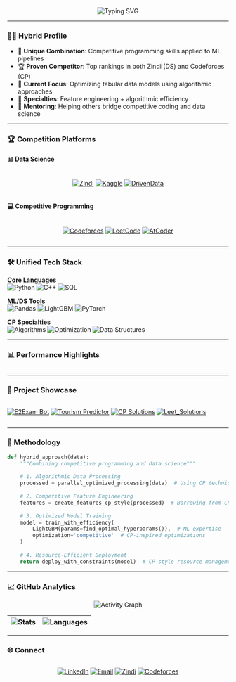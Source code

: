 
<div align="center">
  <img src="https://readme-typing-svg.demolab.com?font=Fira+Code&weight=600&size=26&duration=3000&pause=1000&color=5D8BF4&center=true&vCenter=true&width=700&lines=Hello%2C+I'm+Segni+Girma;ML+Engineer+%7C+Competitive+Programmer;Zindi+Expert+%7C+Codeforces+Expert;Specializing+in+Tabular+Data+%26+Algorithms" alt="Typing SVG" />
</div>

---

### 👨‍💻 Hybrid Profile
- 🧠 **Unique Combination**: Competitive programming skills applied to ML pipelines
- 🏆 **Proven Competitor**: Top rankings in both Zindi (DS) and Codeforces (CP)
- 🔭 **Current Focus**: Optimizing tabular data models using algorithmic approaches
- 🌱 **Specialties**: Feature engineering + algorithmic efficiency
- 👯 **Mentoring**: Helping others bridge competitive coding and data science

---

### 🏆 Competition Platforms

#### 📊 Data Science
<div align="center" style="display: flex; flex-wrap: wrap; gap: 10px; justify-content: center; margin-bottom: 15px;">

[![Zindi](https://img.shields.io/badge/Zindi-AA1D2F?style=for-the-badge&logo=zindi&logoColor=white)](https://zindi.africa/users/valid_result)
[![Kaggle](https://img.shields.io/badge/Kaggle-20BEFF?style=for-the-badge&logo=Kaggle&logoColor=white)](https://www.kaggle.com/validresult)
[![DrivenData](https://img.shields.io/badge/DrivenData-2A73CC?style=for-the-badge&logo=drivendata&logoColor=white)](https://www.drivendata.org/)

</div>

#### 💻 Competitive Programming
<div align="center" style="display: flex; flex-wrap: wrap; gap: 10px; justify-content: center;">

[![Codeforces](https://img.shields.io/badge/Codeforces-1F8ACB?style=for-the-badge&logo=codeforces&logoColor=white)](https://codeforces.com/profile/valid_result)
[![LeetCode](https://img.shields.io/badge/LeetCode-FFA116?style=for-the-badge&logo=leetcode&logoColor=black)](https://leetcode.com/valid_result/)
[![AtCoder](https://img.shields.io/badge/AtCoder-000000?style=for-the-badge&logo=atcoder&logoColor=white)](https://atcoder.jp/users/valid_result)

</div>

---

### 🛠️ Unified Tech Stack

**Core Languages**  
![Python](https://img.shields.io/badge/-Python-3776AB?logo=python&logoColor=white)
![C++](https://img.shields.io/badge/-C++-00599C?logo=c%2B%2B&logoColor=white)
![SQL](https://img.shields.io/badge/-SQL-4479A1?logo=mysql&logoColor=white)

**ML/DS Tools**  
![Pandas](https://img.shields.io/badge/-Pandas-150458?logo=pandas&logoColor=white)
![LightGBM](https://img.shields.io/badge/-LightGBM-6CB833?logo=lightgbm&logoColor=white)
![PyTorch](https://img.shields.io/badge/-PyTorch-EE4C2C?logo=pytorch&logoColor=white)

**CP Specialties**  
![Algorithms](https://img.shields.io/badge/-Algorithms-8B0000?logo=leetcode&logoColor=white)
![Optimization](https://img.shields.io/badge/-Optimization-000080?logo=google-chrome&logoColor=white)
![Data Structures](https://img.shields.io/badge/-Data_Structures-FF8C00?logo=cachet&logoColor=white)

---

### 📊 Performance Highlights

<div style="display: grid; grid-template-columns: repeat(auto-fit, minmax(300px, 1fr)); gap: 20px;">
</div>

---

### 🌟 Project Showcase

<div style="display: grid; grid-template-columns: repeat(auto-fit, minmax(300px, 1fr)); gap: 15px;">

[![E2Exam Bot](https://github-readme-stats.vercel.app/api/pin/?username=segnig&repo=E2Exam-Telegram-bot&theme=dark)](https://github.com/segnig/E2Exam-Telegram-bot)
[![Tourism Predictor](https://github-readme-stats.vercel.app/api/pin/?username=segnig&repo=Tanzania-Tourism-Prediction&theme=dark)](https://github.com/segnig/Tanzania-Tourism-Prediction)
[![CP Solutions](https://github-readme-stats.vercel.app/api/pin/?username=segnig&repo=Codeforces&theme=dark)](https://github.com/segnig/Codeforces)
[![Leet_Solutions](https://github-readme-stats.vercel.app/api/pin/?username=segnig&repo=LeetCode-Solution-folder&theme=dark)](https://github.com/segnig/LeetCode-Solution-folder)

</div>

---

### 🧠 Methodology

```python
def hybrid_approach(data):
    """Combining competitive programming and data science"""
    
    # 1. Algorithmic Data Processing
    processed = parallel_optimized_processing(data)  # Using CP techniques
    
    # 2. Competitive Feature Engineering
    features = create_features_cp_style(processed)  # Borrowing from CP
    
    # 3. Optimized Model Training
    model = train_with_efficiency(
        LightGBM(params=find_optimal_hyperparams()),  # ML expertise
        optimization='competitive'  # CP-inspired optimizations
    )
    
    # 4. Resource-Efficient Deployment
    return deploy_with_constraints(model)  # CP-style resource management
```

---

### 📈 GitHub Analytics

<div align="center">

![Activity Graph](https://github-readme-activity-graph.vercel.app/graph?username=segnig&theme=github-dark&hide_border=true&area=true&bg_color=0D1117)

| ![Stats](https://github-readme-stats.vercel.app/api?username=segnig&show_icons=true&theme=dark&hide_border=true&bg_color=0D1117) | ![Languages](https://github-readme-stats.vercel.app/api/top-langs/?username=segnig&layout=compact&theme=dark&hide_border=true&bg_color=0D1117) |
|----------------------------------------------------------------------------------------------------------------------------------|----------------------------------------------------------------------------------------------------------------------------------------------|

</div>

---

### 🌐 Connect

<div align="center" style="display: flex; flex-wrap: wrap; gap: 10px; justify-content: center;">

[![LinkedIn](https://img.shields.io/badge/LinkedIn-0A66C2?style=for-the-badge&logo=linkedin&logoColor=white)](https://linkedin.com/in/validresults)
[![Email](https://img.shields.io/badge/Email-EA4335?style=for-the-badge&logo=gmail&logoColor=white)](mailto:segnigirma11@gmail.com)
[![Zindi](https://img.shields.io/badge/Zindi-AA1D2F?style=for-the-badge&logo=zindi&logoColor=white)](https://zindi.africa/users/valid_result)
[![Codeforces](https://img.shields.io/badge/Codeforces-1F8ACB?style=for-the-badge&logo=codeforces&logoColor=white)](https://codeforces.com/profile/valid_result)

</div>
